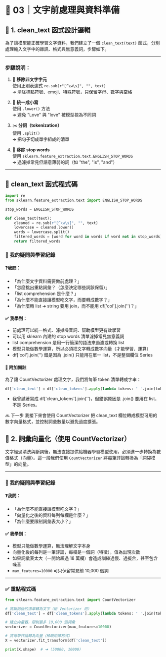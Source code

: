 # 🧹 03｜文字前處理與資料準備



## 🧩 1. clean_text 函式設計邏輯

為了讓模型能正確學習文字資料，我們建立了一個 `clean_text(text)` 函式，分別處理輸入文字中的雜訊、格式與無意義詞，步驟如下。

---

### 步驟說明：

1. 🧽 **移除非文字字元**  
   使用正則表達式 `re.sub(r"[^\w\s]", "", text)`  
   ➜ 清除標點符號、emoji、特殊符號，只保留字母、數字與空格  

2. 🔡 **統一成小寫**  
   使用 `.lower()` 方法  
   ➜ 避免 "Love" 與 "love" 被模型視為不同詞  

3. ✂️ **分詞（tokenization）**  
   使用 `.split()`  
   ➜ 把句子切成單字組成的清單  

4. 🚫 **移除 stop words**  
   使用 `sklearn.feature_extraction.text.ENGLISH_STOP_WORDS`  
   ➜ 過濾掉常見但語意薄弱的詞（如 "the", "is", "and"）

---

## 🧪 clean_text 函式程式碼

```python
import re
from sklearn.feature_extraction.text import ENGLISH_STOP_WORDS

stop_words = ENGLISH_STOP_WORDS

def clean_text(text):
    cleaned = re.sub(r"[^\w\s]", "", text)
    lowercase = cleaned.lower()
    words = lowercase.split()
    filtered_words = [word for word in words if word not in stop_words]
    return filtered_words
```

### 🧠 我的疑問與學習紀錄

#### ❓我問：
- 「為什麼文字資料需要做前處理？」
- 「怎麼挑出重點詞彙？（怎麼決定哪些詞該保留）」
- 「list comprehension 是什麼？」
- 「為什麼不能直接讓模型吃文字，而要轉成數字？」
- 「為什麼轉 list ➜ string 要用 join，而不能用 df['col'].join('')？」

#### ✅ 我學到：
- 前處理可以統一格式、濾掉噪音詞、幫助模型更有效學習
- 可以用 sklearn 內建的 stop words 清單濾掉常見無意義詞
- list comprehension 是用一行簡潔的語法來過濾或轉換 list
- 模型只能做數學運算，所以必須把文字轉成數字向量（才能學習、運算）
- df['col'].join('') 錯是因為 .join() 只能用在單一 list，不是整個欄位 Series

#### 📎 附加備註
為了讓 CountVectorizer 處理文字，我們將每筆 token 清單轉成字串：

```python
df['clean_text'] = df['clean_tokens'].apply(lambda tokens: ' '.join(tokens))
```
- 我曾試著寫成 df['clean_tokens'].join('')，但錯誤原因是 .join() 要用在 list，不是 Series。

🔜 下一步
我接下來會使用 CountVectorizer 把 clean_text 欄位轉成模型可用的數字向量格式，並控制詞彙數量以避免過度擴張。


## 🧮 2. 詞彙向量化（使用 CountVectorizer）

文字經過清洗與斷詞後，無法直接提供給機器學習模型使用，必須進一步轉換為數值格式（向量）。這一段我們使用 `CountVectorizer` 將每筆評論轉換為「詞袋模型」的向量。

---

### 🧠 我的疑問與學習紀錄

#### ❓我問：
- 「為什麼不能直接讓模型吃文字？」
- 「向量化之後的資料每列每欄是什麼？」
- 「為什麼要限制詞彙表大小？」

#### ✅ 我學到：
- 模型只能做數學運算，無法理解文字本身
- 向量化後的每列是一筆評論，每欄是一個詞（特徵），值為出現次數
- 如果詞彙表太大（一開始超過 18 萬欄）會造成訓練過慢、過擬合，甚至包含噪音
- `max_features=10000` 可只保留常見前 10,000 個詞

---

### ✅ 重點程式碼

```python
from sklearn.feature_extraction.text import CountVectorizer

# 將斷詞後的清單轉為文字（給 Vectorizer 用）
df['clean_text'] = df['clean_tokens'].apply(lambda tokens: ' '.join(tokens))

# 建立向量器，限制最多 10,000 個詞彙
vectorizer = CountVectorizer(max_features=10000)

# 將每筆評論轉為向量（稀疏矩陣格式）
X = vectorizer.fit_transform(df['clean_text'])

print(X.shape)  # ➜ (50000, 10000)
